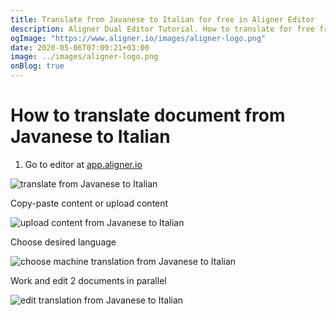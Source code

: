 ```yaml
---
title: Translate from Javanese to Italian for free in Aligner Editor
description: Aligner Dual Editor Tutorial. How to translate for free from Javanese to Italian. Aligner is multilingual document management platform. 
ogImage: "https://www.aligner.io/images/aligner-logo.png"
date: 2020-05-06T07:09:21+03:00
image: ../images/aligner-logo.png
onBlog: true
---
```


# How to translate document from Javanese to Italian

1. Go to editor at [app.aligner.io](https://app.aligner.io "Aligner App web page")

![translate from Javanese to Italian](../aligner-blank-editor.png "translate from Javanese to Italian")

Copy-paste content or upload content

![upload content from Javanese to Italian](../aligner-uploaded-document.png "upload content from Javanese to Italian")

Choose desired language

![choose machine translation from Javanese to Italian](../aligner-language-dropdown.png "choose machine translation from Javanese to Italian")

Work and edit 2 documents in parallel

![edit translation from Javanese to Italian](../aligner-double-sitded-editor.png "edit translation from Javanese to Italian")

